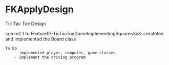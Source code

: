 # FKApplyDesign
Tic Tac Toe Design 


commit 1 to Feature01-TicTacToeGameImplementingSquares3x3:
	createted and implemented the Board class

	To Do
		- implemented player, computer, game classes
		- implement the driving program
